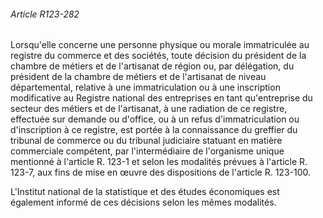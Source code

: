 ###### Article R123-282

Lorsqu'elle concerne une personne physique ou morale immatriculée au registre du commerce et des sociétés, toute décision du président de la chambre de métiers et de l'artisanat de région ou, par délégation, du président de la chambre de métiers et de l'artisanat de niveau départemental, relative à une immatriculation ou à une inscription modificative au Registre national des entreprises en tant qu'entreprise du secteur des métiers et de l'artisanat, à une radiation de ce registre, effectuée sur demande ou d'office, ou à un refus d'immatriculation ou d'inscription à ce registre, est portée à la connaissance du greffier du tribunal de commerce ou du tribunal judiciaire statuant en matière commerciale compétent, par l'intermédiaire de l'organisme unique mentionné à l'article R. 123-1 et selon les modalités prévues à l'article R. 123-7, aux fins de mise en œuvre des dispositions de l'article R. 123-100.

L'Institut national de la statistique et des études économiques est également informé de ces décisions selon les mêmes modalités.

